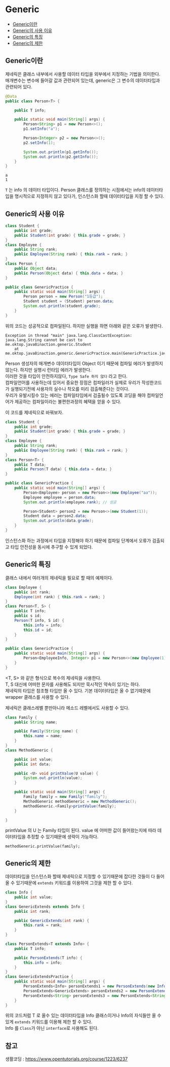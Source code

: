 # Generic

- [Generic이란](#Generic이란)
- [Generic의 사용 이유](#Generic의-사용-이유)
- [Generic의 특징](#Generic의-특징)
- [Generic의 제한](#Generic의-제한)

## Generic이란
제네릭은 클래스 내부에서 사용할 데이터 타입을 외부에서 지정하는 기법을 의미한다.
매개변수는 변수에 들어갈 값과 관련되어 있는데, generic은 그 변수의 데이터타입과 관련되어 있다.  
```java
@Data
public class Person<T> {

    public T info;

    public static void main(String[] args) {
        Person<String> p1 = new Person<>();
        p1.setInfo("a");

        Person<Integer> p2 = new Person<>();
        p2.setInfo(1);

        System.out.println(p1.getInfo());
        System.out.println(p2.getInfo());
    }
}
```
```
a
1
```
`T` 는 info 의 데이터 타입이다.  Person 클래스를 정의하는 시점에서는 info의 데이터타입을 명시적으로 지정하지 않고 있다가, 인스턴스화 할때 데이터타입을 지정 할 수 있다.  

## Generic의 사용 이유
```java
class Student {
    public int grade;
    public Student(int grade) { this.grade = grade; }
}
class Employee {
    public String rank;
    public Employee(String rank) { this.rank = rank; }
}
class Person {
    public Object data;
    public Person(Object data) { this.data = data; }
}

public class GenericPractice {
    public static void main(String[] args) {
        Person person = new Person("1등급");
        Student student = (Student) person.data;
        System.out.println(student.grade);
    }
}
```
위의 코드는 성공적으로 컴파일된다. 하지만 실행을 하면 아래와 같은 오류가 발생한다.  
```
Exception in thread "main" java.lang.ClassCastException: java.lang.String cannot be cast to me.oktop.java8inaction.generic.Student
	at me.oktop.java8inaction.generic.GenericPractice.main(GenericPractice.java:19)

```
Person 생성자의 매개변수 데이터타입이 Object 이기 때문에 컴파일 에러가 발생하지 않는다. 하지만 실행시 런타임 에러가 발생한다.  
이러한 것을 타입이 안전하지않다, `Type Safe 하지 않다` 라고 한다.  
컴파일언어를 사용하는데 있어서 중요한 장점은 컴파일러가 실제로 우리가 작성한코드가 실행되기전에 사용자의 실수나 착오를 미리 검출해준다는 것이다.  
우리가 유발시킬수 있는 에러는 컴파일타임에서 검출될수 있도록 코딩을 해야 컴파일언어가 제공하는 컴파일이라는 불편한과정의 혜택을 얻을 수 있다.  

이 코드를 제네릭으로 바꿔보자.
```java
class Student {
    public int grade;
    public Student(int grade) { this.grade = grade; }
}
class Employee {
    public String rank;
    public Employee(String rank) { this.rank = rank; }
}
class Person<T> {
    public T data;
    public Person(T data) { this.data = data; }
}

public class GenericPractice {
    public static void main(String[] args) {
        Person<Employee> person = new Person<>(new Employee("aa"));
        Employee employee = person.data;
        System.out.println(employee.rank); // 성공

        Person<Student> person2 = new Person<>(new Student(1));
        Student data = person2.data;
        System.out.println(data.grade);
    }
}
```
인스턴스화 하는 과정에서 타입을 지정해야 하기 때문에 컴파일 단계에서 오류가 검출되고 타입 안전성을 동시에 추구할 수 있게 되었다.  

## Generic의 특징
클래스 내에서 여러개의 제네릭을 필요로 할 때의 예제이다.  
```java
class Employee {
    public int rank;
    Employee(int rank) { this.rank = rank; }
}
class Person<T, S> {
    public T info;
    public s id;
    Person(T info, S id) {
        this.info = info;
        this.id = id;
    }
}

public class GenericPractice {
    public static void main(String[] args) {
        Person<EmployeeInfo, Integer> p1 = new Person<>(new Employee(1), 1);
    }
}
```
<T, S> 와 같은 형식으로 복수의 제네릭을 사용한다.  
T, S 대신에 어떠한 문자를 사용해도 되지만 묵시적인 약속이 있기는 하다.  
제네릭의 타입은 참조형 타입만 올 수 있다. 기본 데이터타입은 올 수 없기때문에 wrapper 클래스를 사용할 수 있다.  

제네릭은 클래스레벨 뿐만아니라 메소드 레벨에서도 사용할 수 있다.  
```java
class Family {
    public String name;

    public Family(String name) {
        this.name = name;
    }
}
class MethodGeneric {

    public int value;
    public int data;

    public <U> void printValue(U value) {
        System.out.println(value);
    }

    public static void main(String[] args) {
        Family family = new Family("family");
        MethodGeneric methodGeneric = new MethodGeneric();
        methodGeneric.<Family>printValue(family);
    }

}
```
printValue 의 U 는 Family 타입이 된다.  value 에 어떠한 값이 들어왔는지에 따라 데이터타입을 추정할 수 있기때문에 생략이 가능하다.
```
methodGeneric.printValue(family);
```

## Generic의 제한
데이터타입을 인스턴스화 할때 제네릭으로 지정할 수 있기때문에 잡다한 것들이 다 들어올 수 있기때문에 `extends` 키워드를 이용하여 그것을 제한 할 수 있다.  
```java
class Info {
    public int value;
}
class GenericExtends extends Info {
    public int rank;

    public GenericExtends(int rank) {
        this.rank = rank;
    }
}

class PersonExtends<T extends Info> {
    public T info;

    public PersonExtends(T info) {
        this.info = info;
    }
}
class GenericExtendsPractice {
    public static void main(String[] args) {
        PersonExtends<Info> personExtends1 = new PersonExtends(new Info());
        PersonExtends<GenericExtends> personExtends2 = new PersonExtends(new GenericExtends(1));
        PersonExtends<String> personExtends3 = new PersonExtends<String>("aa"); // 컴파일에러 
    }
}
```
위의 코드처럼 T 로 올수 있는 데이터타입을 Info 클래스이거나 Info의 자식들만 올 수 있게 `extends` 키워드를 이용해 제한 할 수 있다.  
Info 를 `Class`가 아닌 `interface`로 사용해도 된다.  
## 참고
생활코딩 : https://www.opentutorials.org/course/1223/6237  